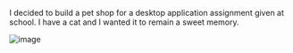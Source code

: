 I decided to build a pet shop for a desktop application assignment given at school. I have a cat and I wanted it to remain a sweet memory.


![image](petshop_dorta.VeterinerOtomasyon/pictures/petshop_dorta.png)
